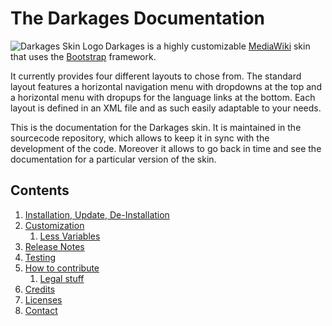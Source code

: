 # The Darkages Documentation

<img src='https://upload.wikimedia.org/wikipedia/mediawiki/thumb/3/31/Darkages.svg/220px-Darkages.svg.png' align='left' title='Darkages Skin Logo'>

Darkages is a highly customizable [MediaWiki][mw] skin that uses the
[Bootstrap][twbs] framework.

It currently provides four different layouts to chose from. The standard layout
features a horizontal navigation menu with dropdowns at the top and a horizontal
menu with dropups for the language links at the bottom. Each layout is defined
in an XML file and as such easily adaptable to your needs.

This is the documentation for the Darkages skin. It is maintained in the
sourcecode repository, which allows to keep it in sync with the development of
the code. Moreover it allows to go back in time and see the documentation for a
particular version of the skin.

## Contents
1. [Installation, Update, De-Installation](installation.md)
2. [Customization](customization.md)
   1. [Less Variables](variables.md)
3. [Release Notes](release-notes.md)
4. [Testing](testing.md)
5. [How to contribute](contribute.md)
   1. [Legal stuff](legal.md)
6. [Credits](credits.md)
7. [Licenses](copying.md)
8. [Contact](contact.md)

[mw]: https://www.mediawiki.org/
[twbs]: http://getbootstrap.com/
